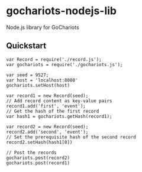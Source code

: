 # gochariots-nodejs-lib
Node.js library for GoChariots

## Quickstart

    var Record = require('./record.js');
    var gochariots = require('./gochariots.js');

    var seed = 9527;
    var host = 'localhost:8080'
    gochariots.setHost(host)

    var record1 = new Record(seed);
    // Add record content as key-value pairs
    record1.add('first', 'event');
    // Get the hash of the first record
    var hash1 = gochariots.getHash(record1);

    var record2 = new Record(seed);
    record2.add('second', 'event');
    // Set the prerequisite hash of the second record
    record2.setHash(hash1[0])

    // Post the records
    gochariots.post(record2)
    gochariots.post(record1)
